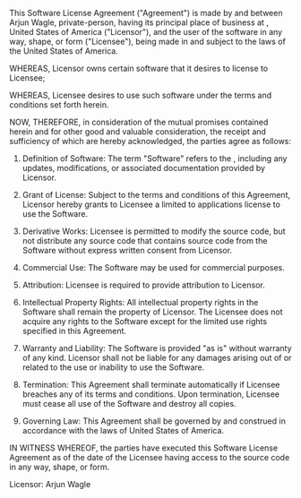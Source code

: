 This Software License Agreement ("Agreement") is made by and between Arjun Wagle, private-person, having its principal place of business at , United States of America ("Licensor"), and the user of the software in any way, shape, or form ("Licensee"), being made in and subject to the laws of the United States of America.

WHEREAS, Licensor owns certain software that it desires to license to Licensee;

WHEREAS, Licensee desires to use such software under the terms and conditions set forth herein.

NOW, THEREFORE, in consideration of the mutual promises contained herein and for other good and valuable consideration, the receipt and sufficiency of which are hereby acknowledged, the parties agree as follows:

1. Definition of Software:
The term "Software" refers to the , including any updates, modifications, or associated documentation provided by Licensor.

2. Grant of License:
Subject to the terms and conditions of this Agreement, Licensor hereby grants to Licensee a limited to applications license to use the Software.

3. Derivative Works:
Licensee is permitted to modify the source code, but not distribute any source code that contains source code from the Software without express written consent from Licensor.

4. Commercial Use:
The Software may be used for commercial purposes.

5. Attribution:
Licensee is required to provide attribution to Licensor.

6. Intellectual Property Rights:
All intellectual property rights in the Software shall remain the property of Licensor. The Licensee does not acquire any rights to the Software except for the limited use rights specified in this Agreement.

7. Warranty and Liability:
The Software is provided "as is" without warranty of any kind. Licensor shall not be liable for any damages arising out of or related to the use or inability to use the Software.

8. Termination:
This Agreement shall terminate automatically if Licensee breaches any of its terms and conditions. Upon termination, Licensee must cease all use of the Software and destroy all copies.

9. Governing Law:
This Agreement shall be governed by and construed in accordance with the laws of United States of America.

IN WITNESS WHEREOF, the parties have executed this Software License Agreement as of the date of the Licensee having access to the source code in any way, shape, or form.

Licensor: Arjun Wagle
